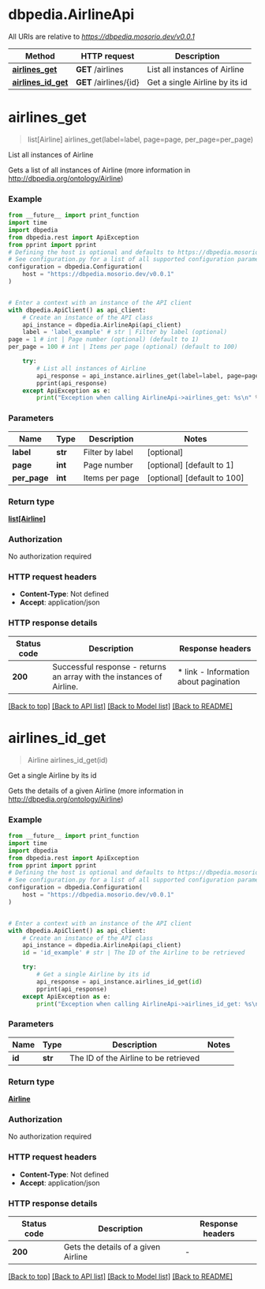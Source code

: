 # dbpedia.AirlineApi

All URIs are relative to *https://dbpedia.mosorio.dev/v0.0.1*

Method | HTTP request | Description
------------- | ------------- | -------------
[**airlines_get**](AirlineApi.md#airlines_get) | **GET** /airlines | List all instances of Airline
[**airlines_id_get**](AirlineApi.md#airlines_id_get) | **GET** /airlines/{id} | Get a single Airline by its id


# **airlines_get**
> list[Airline] airlines_get(label=label, page=page, per_page=per_page)

List all instances of Airline

Gets a list of all instances of Airline (more information in http://dbpedia.org/ontology/Airline)

### Example

```python
from __future__ import print_function
import time
import dbpedia
from dbpedia.rest import ApiException
from pprint import pprint
# Defining the host is optional and defaults to https://dbpedia.mosorio.dev/v0.0.1
# See configuration.py for a list of all supported configuration parameters.
configuration = dbpedia.Configuration(
    host = "https://dbpedia.mosorio.dev/v0.0.1"
)


# Enter a context with an instance of the API client
with dbpedia.ApiClient() as api_client:
    # Create an instance of the API class
    api_instance = dbpedia.AirlineApi(api_client)
    label = 'label_example' # str | Filter by label (optional)
page = 1 # int | Page number (optional) (default to 1)
per_page = 100 # int | Items per page (optional) (default to 100)

    try:
        # List all instances of Airline
        api_response = api_instance.airlines_get(label=label, page=page, per_page=per_page)
        pprint(api_response)
    except ApiException as e:
        print("Exception when calling AirlineApi->airlines_get: %s\n" % e)
```

### Parameters

Name | Type | Description  | Notes
------------- | ------------- | ------------- | -------------
 **label** | **str**| Filter by label | [optional] 
 **page** | **int**| Page number | [optional] [default to 1]
 **per_page** | **int**| Items per page | [optional] [default to 100]

### Return type

[**list[Airline]**](Airline.md)

### Authorization

No authorization required

### HTTP request headers

 - **Content-Type**: Not defined
 - **Accept**: application/json

### HTTP response details
| Status code | Description | Response headers |
|-------------|-------------|------------------|
**200** | Successful response - returns an array with the instances of Airline. |  * link - Information about pagination <br>  |

[[Back to top]](#) [[Back to API list]](../README.md#documentation-for-api-endpoints) [[Back to Model list]](../README.md#documentation-for-models) [[Back to README]](../README.md)

# **airlines_id_get**
> Airline airlines_id_get(id)

Get a single Airline by its id

Gets the details of a given Airline (more information in http://dbpedia.org/ontology/Airline)

### Example

```python
from __future__ import print_function
import time
import dbpedia
from dbpedia.rest import ApiException
from pprint import pprint
# Defining the host is optional and defaults to https://dbpedia.mosorio.dev/v0.0.1
# See configuration.py for a list of all supported configuration parameters.
configuration = dbpedia.Configuration(
    host = "https://dbpedia.mosorio.dev/v0.0.1"
)


# Enter a context with an instance of the API client
with dbpedia.ApiClient() as api_client:
    # Create an instance of the API class
    api_instance = dbpedia.AirlineApi(api_client)
    id = 'id_example' # str | The ID of the Airline to be retrieved

    try:
        # Get a single Airline by its id
        api_response = api_instance.airlines_id_get(id)
        pprint(api_response)
    except ApiException as e:
        print("Exception when calling AirlineApi->airlines_id_get: %s\n" % e)
```

### Parameters

Name | Type | Description  | Notes
------------- | ------------- | ------------- | -------------
 **id** | **str**| The ID of the Airline to be retrieved | 

### Return type

[**Airline**](Airline.md)

### Authorization

No authorization required

### HTTP request headers

 - **Content-Type**: Not defined
 - **Accept**: application/json

### HTTP response details
| Status code | Description | Response headers |
|-------------|-------------|------------------|
**200** | Gets the details of a given Airline |  -  |

[[Back to top]](#) [[Back to API list]](../README.md#documentation-for-api-endpoints) [[Back to Model list]](../README.md#documentation-for-models) [[Back to README]](../README.md)

